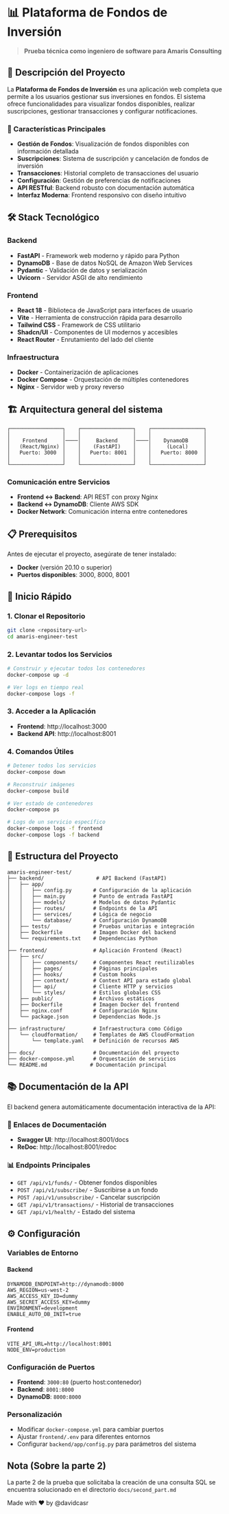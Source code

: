 # 📊 Plataforma de Fondos de Inversión

> **Prueba técnica como ingeniero de software para Amaris Consulting**

## 📖 Descripción del Proyecto

La **Plataforma de Fondos de Inversión** es una aplicación web completa que permite a los usuarios gestionar sus inversiones en fondos. El sistema ofrece funcionalidades para visualizar fondos disponibles, realizar suscripciones, gestionar transacciones y configurar notificaciones.

### 🎯 Características Principales

- **Gestión de Fondos**: Visualización de fondos disponibles con información detallada
- **Suscripciones**: Sistema de suscripción y cancelación de fondos de inversión
- **Transacciones**: Historial completo de transacciones del usuario
- **Configuración**: Gestión de preferencias de notificaciones
- **API RESTful**: Backend robusto con documentación automática
- **Interfaz Moderna**: Frontend responsivo con diseño intuitivo

## 🛠️ Stack Tecnológico

### Backend

- **FastAPI** - Framework web moderno y rápido para Python
- **DynamoDB** - Base de datos NoSQL de Amazon Web Services
- **Pydantic** - Validación de datos y serialización
- **Uvicorn** - Servidor ASGI de alto rendimiento

### Frontend

- **React 18** - Biblioteca de JavaScript para interfaces de usuario
- **Vite** - Herramienta de construcción rápida para desarrollo
- **Tailwind CSS** - Framework de CSS utilitario
- **Shadcn/UI** - Componentes de UI modernos y accesibles
- **React Router** - Enrutamiento del lado del cliente

### Infraestructura

- **Docker** - Containerización de aplicaciones
- **Docker Compose** - Orquestación de múltiples contenedores
- **Nginx** - Servidor web y proxy reverso

## 🏗️ Arquitectura general del sistema

```
┌─────────────────┐    ┌─────────────────┐    ┌─────────────────┐
│                 │    │                 │    │                 │
│    Frontend     │────│     Backend     │────│    DynamoDB     │
│   (React/Nginx) │    │    (FastAPI)    │    │     (Local)     │
│   Puerto: 3000  │    │   Puerto: 8001  │    │   Puerto: 8000  │
│                 │    │                 │    │                 │
└─────────────────┘    └─────────────────┘    └─────────────────┘
```

### Comunicación entre Servicios

- **Frontend ↔ Backend**: API REST con proxy Nginx
- **Backend ↔ DynamoDB**: Cliente AWS SDK
- **Docker Network**: Comunicación interna entre contenedores

## 📋 Prerequisitos

Antes de ejecutar el proyecto, asegúrate de tener instalado:

- **Docker** (versión 20.10 o superior)
- **Puertos disponibles**: 3000, 8000, 8001

## 🚀 Inicio Rápido

### 1. Clonar el Repositorio

```bash
git clone <repository-url>
cd amaris-engineer-test
```

### 2. Levantar todos los Servicios

```bash
# Construir y ejecutar todos los contenedores
docker-compose up -d

# Ver logs en tiempo real
docker-compose logs -f
```

### 3. Acceder a la Aplicación

- **Frontend**: http://localhost:3000
- **Backend API**: http://localhost:8001

### 4. Comandos Útiles

```bash
# Detener todos los servicios
docker-compose down

# Reconstruir imágenes
docker-compose build

# Ver estado de contenedores
docker-compose ps

# Logs de un servicio específico
docker-compose logs -f frontend
docker-compose logs -f backend
```

## 📁 Estructura del Proyecto

```
amaris-engineer-test/
├── backend/                 # API Backend (FastAPI)
│   ├── app/
│   │   ├── config.py       # Configuración de la aplicación
│   │   ├── main.py         # Punto de entrada FastAPI
│   │   ├── models/         # Modelos de datos Pydantic
│   │   ├── routes/         # Endpoints de la API
│   │   ├── services/       # Lógica de negocio
│   │   └── database/       # Configuración DynamoDB
│   ├── tests/              # Pruebas unitarias e integración
│   ├── Dockerfile          # Imagen Docker del backend
│   └── requirements.txt    # Dependencias Python
│
├── frontend/               # Aplicación Frontend (React)
│   ├── src/
│   │   ├── components/     # Componentes React reutilizables
│   │   ├── pages/          # Páginas principales
│   │   ├── hooks/          # Custom hooks
│   │   ├── context/        # Context API para estado global
│   │   ├── api/            # Cliente HTTP y servicios
│   │   └── styles/         # Estilos globales CSS
│   ├── public/             # Archivos estáticos
│   ├── Dockerfile          # Imagen Docker del frontend
│   ├── nginx.conf          # Configuración Nginx
│   └── package.json        # Dependencias Node.js
│
├── infrastructure/         # Infraestructura como Código
│   └── cloudformation/     # Templates de AWS CloudFormation
│       └── template.yaml   # Definición de recursos AWS
│
├── docs/                   # Documentación del proyecto
├── docker-compose.yml      # Orquestación de servicios
└── README.md              # Documentación principal
```

## 📚 Documentación de la API

El backend genera automáticamente documentación interactiva de la API:

### 🔗 Enlaces de Documentación

- **Swagger UI**: http://localhost:8001/docs
- **ReDoc**: http://localhost:8001/redoc

### 📊 Endpoints Principales

- `GET /api/v1/funds/` - Obtener fondos disponibles
- `POST /api/v1/subscribe/` - Suscribirse a un fondo
- `POST /api/v1/unsubscribe/` - Cancelar suscripción
- `GET /api/v1/transactions/` - Historial de transacciones
- `GET /api/v1/health/` - Estado del sistema

## ⚙️ Configuración

### Variables de Entorno

#### Backend

```env
DYNAMODB_ENDPOINT=http://dynamodb:8000
AWS_REGION=us-west-2
AWS_ACCESS_KEY_ID=dummy
AWS_SECRET_ACCESS_KEY=dummy
ENVIRONMENT=development
ENABLE_AUTO_DB_INIT=true
```

#### Frontend

```env
VITE_API_URL=http://localhost:8001
NODE_ENV=production
```

### Configuración de Puertos

- **Frontend**: `3000:80` (puerto host:contenedor)
- **Backend**: `8001:8000`
- **DynamoDB**: `8000:8000`

### Personalización

- Modificar `docker-compose.yml` para cambiar puertos
- Ajustar `frontend/.env` para diferentes entornos
- Configurar `backend/app/config.py` para parámetros del sistema

## Nota (Sobre la parte 2)

La parte 2 de la prueba que solicitaba la creación de una consulta SQL se encuentra solucionado en el directorio `docs/second_part.md`

Made with ❤️ by @davidcasr

